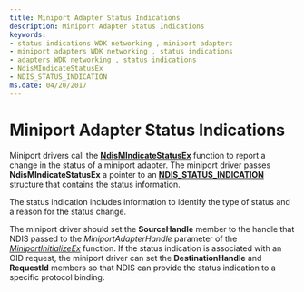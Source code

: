 ```yaml
---
title: Miniport Adapter Status Indications
description: Miniport Adapter Status Indications
keywords:
- status indications WDK networking , miniport adapters
- miniport adapters WDK networking , status indications
- adapters WDK networking , status indications
- NdisMIndicateStatusEx
- NDIS_STATUS_INDICATION
ms.date: 04/20/2017
---
```


# Miniport Adapter Status Indications





Miniport drivers call the [**NdisMIndicateStatusEx**](/windows-hardware/drivers/ddi/ndis/nf-ndis-ndismindicatestatusex) function to report a change in the status of a miniport adapter. The miniport driver passes **NdisMIndicateStatusEx** a pointer to an [**NDIS\_STATUS\_INDICATION**](/windows-hardware/drivers/ddi/ndis/ns-ndis-_ndis_status_indication) structure that contains the status information.

The status indication includes information to identify the type of status and a reason for the status change.

The miniport driver should set the **SourceHandle** member to the handle that NDIS passed to the *MiniportAdapterHandle* parameter of the [*MiniportInitializeEx*](/windows-hardware/drivers/ddi/ndis/nc-ndis-miniport_initialize) function. If the status indication is associated with an OID request, the miniport driver can set the **DestinationHandle** and **RequestId** members so that NDIS can provide the status indication to a specific protocol binding.

 

